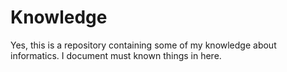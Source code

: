 # Knowledge

Yes, this is a repository containing some of my knowledge about informatics. I document must known things in here.
